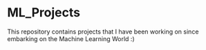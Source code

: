 # ML_Projects
This repository contains projects that I have been working on since embarking on the Machine Learning World :)
